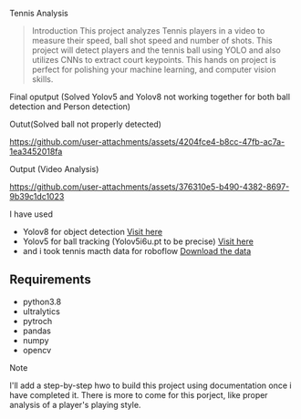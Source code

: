 Tennis Analysis

>Introduction
>This project analyzes Tennis players in a video to measure their speed, ball shot speed and number of shots. This project will detect players and the tennis ball using YOLO and also utilizes CNNs to extract court keypoints. This hands on project is perfect for polishing your machine learning, and computer vision skills. 


Final oputput (Solved Yolov5 and Yolov8 not working together for both ball detection and Person detection)

Outut(Solved ball not properly detected)

https://github.com/user-attachments/assets/4204fce4-b8cc-47fb-ac7a-1ea3452018fa

Output (Video Analysis)

https://github.com/user-attachments/assets/376310e5-b490-4382-8697-9b39c1dc1023


I have used 
- Yolov8 for object detection [Visit here](https://github.com/ultralytics/yolov5?tab=readme-ov-file)
- Yolov5 for ball tracking (Yolov5i6u.pt to be precise) [Visit here](https://github.com/ultralytics/ultralytics)
- and i took tennis macth data for roboflow [Download the data](https://universe.roboflow.com/viren-dhanwani/tennis-ball-detection)


## Requirements
* python3.8
* ultralytics
* pytroch
* pandas
* numpy 
* opencv

> [!NOTE]
> I'll add a step-by-step hwo to build this project using documentation once i have completed it. There is more to come for this porject, like proper analysis of a player's playing style.
